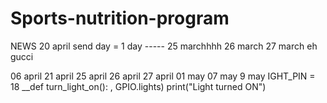 # Sports-nutrition-program

NEWS
20 april
send day = 1 day
----- 25 marchhhh
26 march
27 march
eh 
gucci 

06 april 
21 april
25 april
26 april
27 april
01 may
07 may
9 may
IGHT_PIN = 18 
__def turn_light_on(): 
, GPIO.lights) print("Light turned ON")

